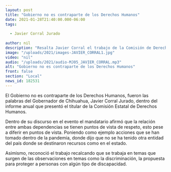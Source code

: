 ```yaml
---
layout: post
title: "Gobierno no es contraparte de los Derechos Humanos"
date: 2021-01-28T21:40:00.000-06:00
tags:
  
  - Javier Corral Jurado
  
author: nil
description: "Resalta Javier Corral el trabajo de la Comisión de Derechos Humanos en el Estado, esto pese a recomendaciones emitidas por el organismo."
image: "/uploads/2021/images-JAVIER_CORRAL1.jpg"
video: "nil"
audio: "/uploads/2021/audio-MJ05_JAVIER_CORRAL.mp3"
alt: "Gobierno no es contraparte de los Derechos Humanos"
front: false
section: "Local"
news_id: 182531
---
```


El Gobierno no es contraparte de los Derechos Humanos, fueron las palabras del Gobernador de Chihuahua,  Javier Corral Jurado, dentro del informe anual que presentó el titular de la Comisión Estatal de Derechos Humanos.

Dentro de su discurso en el evento el mandatario afirmó que la relación entre ambas dependencias se tienen puntos de vista de respeto, esto pese a diferir en puntos de vista. Poniendo como ejemplo acciones que se han tomado dentro de la pandemia, donde dijo que no se ha tenido otra entidad del país donde se destinaron recursos como en el estado.

Asimismo, reconoció el trabajo recalcando que se trabaja en temas que surgen de las observaciones en temas como la discriminación, la propuesta para proteger a personas con algún tipo de discapacidad.